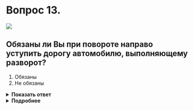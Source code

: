 # Вопрос 13.

![](https://s.drom.ru/i24227/pdd/tickets/2016/1542608460.jpg)

## Обязаны ли Вы при повороте направо уступить дорогу автомобилю, выполняющему разворот?

1. Обязаны
2. Не обязаны

<details>
<summary><b>Показать ответ</b></summary>
Правильный ответ: 1
</details>
<details>
<summary><b>Подробнее</b></summary>
При движении «под дополнительную секцию», включённую одновременно с основным красным сигналом светофора, Вы обязаны уступить дорогу ВСЕМ движущимся с других направлений, независимо от их дальнейшего направления движения.
(Пункт 13.5 ПДД)
</details>